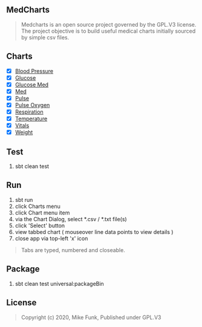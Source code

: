 MedCharts
---------
>Medcharts is an open source project governed by the GPL.V3 license. The project objective is
>to build useful medical charts initially sourced by simple csv files.

Charts
------
- [x] [Blood Pressure](./docs/blood.pressure.chart.md)
- [x] [Glucose](docs/glucose.chart.md)
- [x] [Glucose Med](docs/glucose.med.chart.md)
- [x] [Med](docs/med.chart.md)
- [x] [Pulse](./docs/pulse.chart.md)
- [x] [Pulse Oxygen](./docs/pulse.oxygen.chart.md)
- [x] [Respiration](./docs/respiration.chart.md)
- [x] [Temperature](./docs/temperature.chart.md)
- [x] [Vitals](./docs/vitals.chart.md)
- [x] [Weight](./docs/weight.chart.md)

Test
----
1. sbt clean test

Run
---
1. sbt run
2. click Charts menu
3. click Chart menu item
4. via the Chart Dialog, select *.csv / *.txt file(s)
5. click 'Select' button
6. view tabbed chart ( mouseover line data points to view details )
7. close app via top-left 'x' icon
>Tabs are typed, numbered and closeable.

Package
-------
1. sbt clean test universal:packageBin

License
-------
>Copyright (c) 2020, Mike Funk, Published under GPL.V3
